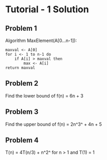 # Tutorial - 1 Solution #

## Problem 1 ##

Algorithm MaxElement(A[0...n-1]):

    maxval <- A[0]
    for i <- 1 to n-1 do
        if A[i] > maxval then
            max <- A[i]
    return maxval

## Problem 2 ##

Find the lower bound of f(n) = 6n + 3

## Problem 3 ##

Find the upper bound of f(n) = 2n^3^ + 4n + 5

## Problem 4 ##

T(n) = 4T(n/3) + n^2^ for n > 1 and T(1) = 1
